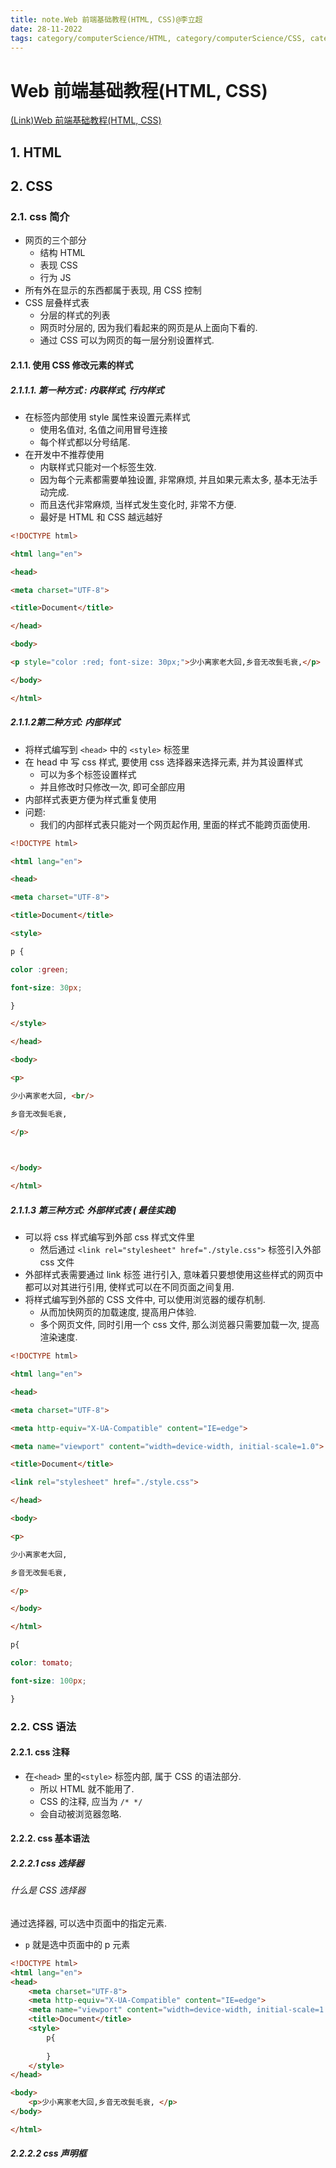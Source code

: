 ```yaml
---
title: note.Web 前端基础教程(HTML, CSS)@李立超
date: 28-11-2022
tags: category/computerScience/HTML, category/computerScience/CSS, category/computerScience/JavaScript
---
```



# Web 前端基础教程(HTML, CSS)

[(Link)Web 前端基础教程(HTML, CSS)](https://youtube.com/playlist?list=PLmOn9nNkQxJFs5KfK5ihVgb8nNccfkgxn)



## 1. HTML 


## 2. CSS

### 2.1. css 简介

- 网页的三个部分
	- 结构 HTML
	- 表现 CSS
	- 行为 JS
- 所有外在显示的东西都属于表现, 用 CSS 控制
- CSS 层叠样式表
	- 分层的样式的列表
	- 网页时分层的, 因为我们看起来的网页是从上面向下看的. 
	- 通过 CSS 可以为网页的每一层分别设置样式.

#### 2.1.1. 使用 CSS 修改元素的样式

##### 2.1.1.1. 第一种方式 : 内联样式, 行内样式
- 在标签内部使用 style 属性来设置元素样式
	- 使用名值对, 名值之间用冒号连接
	- 每个样式都以分号结尾. 
- 在开发中不推荐使用
	- 内联样式只能对一个标签生效. 
	- 因为每个元素都需要单独设置, 非常麻烦, 并且如果元素太多, 基本无法手动完成. 
	- 而且迭代非常麻烦, 当样式发生变化时, 非常不方便. 
	- 最好是 HTML 和 CSS 越远越好


```html
<!DOCTYPE html>

<html lang="en">

<head>

<meta charset="UTF-8">

<title>Document</title>

</head>

<body>

<p style="color :red; font-size: 30px;">少小离家老大回,乡音无改鬓毛衰,</p>

</body>

</html>
```

#####  2.1.1.2第二种方式: 内部样式

- 将样式编写到 `<head>` 中的 `<style>` 标签里
- 在 head 中 写 css 样式, 要使用 css 选择器来选择元素, 并为其设置样式
	- 可以为多个标签设置样式
	- 并且修改时只修改一次, 即可全部应用
- 内部样式表更方便为样式重复使用
- 问题: 
	- 我们的内部样式表只能对一个网页起作用, 里面的样式不能跨页面使用. 

```html
<!DOCTYPE html>

<html lang="en">

<head>

<meta charset="UTF-8">

<title>Document</title>

<style>

p {

color :green;

font-size: 30px;

}

</style>

</head>

<body>

<p>

少小离家老大回, <br/>

乡音无改鬓毛衰,

</p>

  

</body>

</html>
```

##### 2.1.1.3 第三种方式: 外部样式表 ( 最佳实践)

- 可以将 css 样式编写到外部 css 样式文件里
	- 然后通过 `<link rel="stylesheet" href="./style.css">` 标签引入外部 css 文件
- 外部样式表需要通过 link 标签 进行引入, 意味着只要想使用这些样式的网页中都可以对其进行引用, 使样式可以在不同页面之间复用. 
- 将样式编写到外部的 CSS 文件中, 可以使用浏览器的缓存机制. 
	- 从而加快网页的加载速度, 提高用户体验. 
	- 多个网页文件, 同时引用一个 css 文件, 那么浏览器只需要加载一次, 提高渲染速度. 

```html
<!DOCTYPE html>

<html lang="en">

<head>

<meta charset="UTF-8">

<meta http-equiv="X-UA-Compatible" content="IE=edge">

<meta name="viewport" content="width=device-width, initial-scale=1.0">

<title>Document</title>

<link rel="stylesheet" href="./style.css">

</head>

<body>

<p>

少小离家老大回,

乡音无改鬓毛衰,

</p>

</body>

</html>
```

```css
p{

color: tomato;

font-size: 100px;

}
```


### 2.2. CSS 语法

#### 2.2.1. css 注释

- 在`<head>` 里的`<style>` 标签内部, 属于 CSS 的语法部分. 
	- 所以 HTML 就不能用了. 
	- CSS 的注释, 应当为 `/* */`
	- 会自动被浏览器忽略. 

#### 2.2.2. css 基本语法

##### 2.2.2.1 css 选择器

###### 什么是 CSS 选择器

通过选择器, 可以选中页面中的指定元素. 
- `p` 就是选中页面中的 p 元素

```html
<!DOCTYPE html>
<html lang="en">
<head>
	<meta charset="UTF-8">
	<meta http-equiv="X-UA-Compatible" content="IE=edge">
	<meta name="viewport" content="width=device-width, initial-scale=1.0">
	<title>Document</title>
	<style>
		p{
		
		}
	</style>
</head>

<body>
	<p>少小离家老大回,乡音无改鬓毛衰, </p>
</body>

</html>
```

##### 2.2.2.2 css 声明框